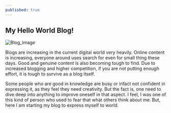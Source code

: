 ```yaml
---
published: true
---
```

## My Hello World Blog!

![Blog_Image]({{site.baseurl}}/_posts/images.jpg)

Blogs are increasing in the current digital world very heavily. Online content is increasing, everyone around uses search for even for small thing these days. Good and genuine content is also becoming tough to find. Due to increased blogging and higher competition, if you are not putting enough effort, it is tough to survive as a blog itself.

Some people who are good in knowledge are busy or infact not confident in expressing it, as they feel they need creativity. But the fact is, one need to dive deep into anything to improve oneself in that aspect. I feel, I was one of this kind of person who used to fear that what others think about me. But, here I am starting my blog to express myself to world.
